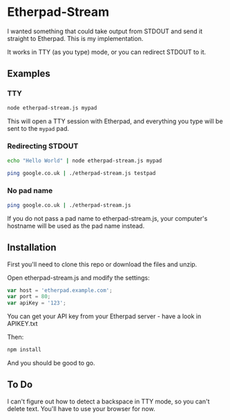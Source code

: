 # Etherpad-Stream

I wanted something that could take output from STDOUT and send it straight to
Etherpad. This is my implementation.

It works in TTY (as you type) mode, or you can redirect STDOUT to it.

## Examples

### TTY

```bash
node etherpad-stream.js mypad
```

This will open a TTY session with Etherpad, and everything you type will be 
sent to the `mypad` pad.

### Redirecting STDOUT

```bash
echo "Hello World" | node etherpad-stream.js mypad
```

```bash
ping google.co.uk | ./etherpad-stream.js testpad
```

### No pad name

```bash
ping google.co.uk | ./etherpad-stream.js
```

If you do not pass a pad name to etherpad-stream.js, your computer's hostname 
will be used as the pad name instead.

## Installation

First you'll need to clone this repo or download the files and unzip.

Open etherpad-stream.js and modify the settings:

```js
var host = 'etherpad.example.com';
var port = 80;
var apiKey = '123';
```

You can get your API key from your Etherpad server - have a look in APIKEY.txt

Then:

```bash
npm install
```

And you should be good to go.

## To Do

I can't figure out how to detect a backspace in TTY mode, so you can't delete
text. You'll have to use your browser for now.